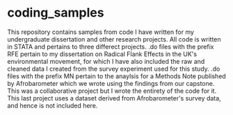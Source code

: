 # coding_samples
This repository contains samples from code I have written for my undergraduate dissertation and other research projects. All code is written in STATA and pertains to three differect projects. .do files with the prefix RFE pertain to my dissertation on Radical Flank Effects in the UK's environmental movement, for which I have also included the raw and cleaned data I created from the survey experiment used for this study. .do files with the prefix MN pertain to the anaylsis for a Methods Note published by Afrobarometer which we wrote using the findings from our capstone. This was a collaborative project but I wrote the entirety of the code for it. This last project uses a dataset derived from Afrobarometer's survey data, and hence is not included here.

